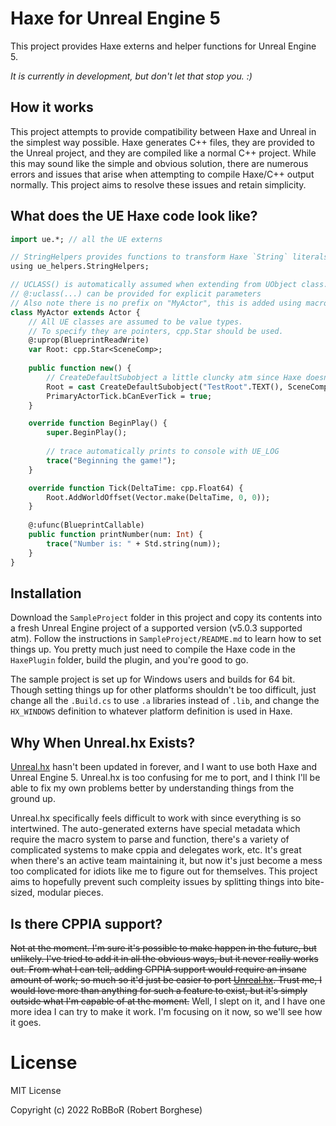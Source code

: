 # Haxe for Unreal Engine 5
This project provides Haxe externs and helper functions for Unreal Engine 5.

*It is currently in development, but don't let that stop you. :)*

## How it works
This project attempts to provide compatibility between Haxe and Unreal in the simplest way possible. Haxe generates C++ files, they are provided to the Unreal project, and they are compiled like a normal C++ project. While this may sound like the simple and obvious solution, there are numerous errors and issues that arise when attempting to compile Haxe/C++ output normally. This project aims to resolve these issues and retain simplicity. 

## What does the UE Haxe code look like?
```haxe
import ue.*; // all the UE externs

// StringHelpers provides functions to transform Haxe `String` literals -> C++ `const char*` literals
using ue_helpers.StringHelpers; 

// UCLASS() is automatically assumed when extending from UObject class.
// @:uclass(...) can be provided for explicit parameters
// Also note there is no prefix on "MyActor", this is added using macros at Haxe -> C++ compile-time;
class MyActor extends Actor {
	// All UE classes are assumed to be value types.
	// To specify they are pointers, cpp.Star should be used.
	@:uprop(BlueprintReadWrite)
	var Root: cpp.Star<SceneComp>;
	
	public function new() {
		// CreateDefaultSubobject a little cluncky atm since Haxe doesn't support C++ template args
		Root = cast CreateDefaultSubobject("TestRoot".TEXT(), SceneComp.StaticClass());
		PrimaryActorTick.bCanEverTick = true;
	}

	override function BeginPlay() {
		super.BeginPlay();
		
		// trace automatically prints to console with UE_LOG
		trace("Beginning the game!");
	}

	override function Tick(DeltaTime: cpp.Float64) {
		Root.AddWorldOffset(Vector.make(DeltaTime, 0, 0));
	}
	
	@:ufunc(BlueprintCallable)
	public function printNumber(num: Int) {
		trace("Number is: " + Std.string(num));
	}
}
```

## Installation
Download the `SampleProject` folder in this project and copy its contents into a fresh Unreal Engine project of a supported version (v5.0.3 supported atm). Follow the instructions in `SampleProject/README.md` to learn how to set things up. You pretty much just need to compile the Haxe code in the `HaxePlugin` folder, build the plugin, and you're good to go.

The sample project is set up for Windows users and builds for 64 bit. Though setting things up for other platforms shouldn't be too difficult, just change all the `.Build.cs` to use `.a` libraries instead of `.lib`, and change the `HX_WINDOWS` definition to whatever platform definition is used in Haxe.

## Why When Unreal.hx Exists?
[Unreal.hx](https://github.com/proletariatgames/unreal.hx) hasn't been updated in forever, and I want to use both Haxe and Unreal Engine 5. Unreal.hx is too confusing for me to port, and I think I'll be able to fix my own problems better by understanding things from the ground up.

Unreal.hx specifically feels difficult to work with since everything is so intertwined. The auto-generated externs have special metadata which require the macro system to parse and function, there's a variety of complicated systems to make cppia and delegates work, etc. It's great when there's an active team maintaining it, but now it's just become a mess too complicated for idiots like me to figure out for themselves. This project aims to hopefully prevent such compleity issues by splitting things into bite-sized, modular pieces.

## Is there CPPIA support?
~~Not at the moment. I'm sure it's possible to make happen in the future, but unlikely. I've tried to add it in all the obvious ways, but it never really works out. From what I can tell, adding CPPIA support would require an insane amount of work; so much so it'd just be easier to port [Unreal.hx](https://github.com/proletariatgames/unreal.hx). Trust me, I would love more than anything for such a feature to exist, but it's simply outside what I'm capable of at the moment.~~ Well, I slept on it, and I have one more idea I can try to make it work. I'm focusing on it now, so we'll see how it goes.

# License

MIT License

Copyright (c) 2022 RoBBoR (Robert Borghese)
